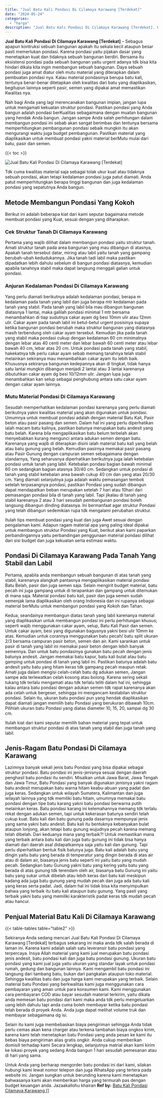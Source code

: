 ```yaml
---
title: "Jual Batu Kali Pondasi Di Cilamaya Karawang [Terdekat]"
date: "2024-05-24"
categories: 
  - "harga"
description: "Jual Batu Kali Pondasi Di Cilamaya Karawang [Terdekat]. Untuk Anda yang berharap mengorder batu pondasi ini dari kami, silakan hubungi kami lewat nomor telep..."
---
```


**Jual Batu Kali Pondasi Di Cilamaya Karawang \[Terdekat\]** – Sebagus apapun kontruksi sebuah bangunan apakah itu sekala kecil ataupun besar pasti memerlukan pondasi. Karena pondasi yaitu pijakan dasar yang menetapkan kuat dan tidaknya sebuah bangunan berdiri. Bersama itu eksistensi pondasi pada sebuah bangunan yaitu urgent adanya tdk bisa kita hindari dikala kita ingin membangun sebuah bangunan. Daya sebuah pondasi juga amat diatur oleh mutu material yang diterapkan dalam pembuatan pondasi nya. Kalau material pondasinya berupa batu kali, tentunya benar-benar ditetapkan oleh kwalitas dari batu yang diaplikasikan, begitupun lainnya seperti pasir, semen yang dipakai amat memastikan Kwalitas nya.

Nah bagi Anda yang lagi merencanakan bangunan impian, jangan lupa untuk mengamati kekuatan struktur pondasi. Pastikan pondasi yang Anda bangun adalah pondasi berKualitas sebagaimana dengan muatan bangunan yang hendak Anda bangun. Jangan sampe Anda salah perhitungan dalam membangun pondasi ini sebab akan sangat berimbas dan tentunya bersama memperhitungkan pembangunan pondasi sebaik mungkin itu akan mengurangi waktu juga budget pembangunan. Pastikan material yang diaplikasikan untuk membuat pondasi yakni material berMutu mulai dari batu, pasir dan semen.

{{< toc >}}

![Jual Batu Kali Pondasi Di Cilamaya Karawang [Terdekat]](/images/jual-batu-kali-01.png)

Tdk cuma kwalitas material saja sebagai tolak ukur kuat atau tidaknya sebuah pondasi, akan tetapi kedalaman pondasi juga patut diamati. Anda patut memperhitungkan berapa tinggi bangunan dan juga kedalaman pondasi yang sepatutnya Anda bangun.

## Metode Membangun Pondasi Yang Kokoh

Berikut ini adalah beberapa kiat dari kami seputar bagaimana metode membuat pondasi yang Kuat, sesuai dengan yang diharapkan.

### Cek Struktur Tanah Di Cilamaya Karawang

Pertama yang wajib dilihat dalam membangun pondasi yaitu struktur tanah. Amati struktur tanah pada area bangunan yang mau dibangun di atasnya, Apakah tanah tersebut datar, miring atau labil yaitu tanah yang gampang berubah-ubah kedudukannya. Jika tanah tadi labil maka pastikan dipadatkan lebih dahulu sebelum di bangun pondasi diatasnya, kemudian apabila tanahnya stabil maka dapat langsung menggali galian untuk pondasi.

### Anjuran Kedalaman Pondasi Di Cilamaya Karawang

Yang perlu diamati berikutnya adalah kedalaman pondasi, berapa m kedalaman pada tanah yang labil dan juga berapa mtr kedalaman pada tanah yang stabil. Pada tanah yang labil bila mau dibangun bangunan diatasnya 1 lantai, maka galilah pondasi minimal 1 mtr bersama menambahkan di tiap sudutnya cakar ayam dg besi 10mm ulir atau 12mm ulir. Cakar ayam pada tanah labil ini betul-betul urgent posisinya supaya ketika bangunan pondasi berubah maka struktur bangunan yang diatasnya masih terbendung oleh cakar ayam tersebut. Kemudian jika pada tanah yang stabil maka pondasi cukup dengan kedalaman 60 cm minimalnya dengan lebar atas 40 centi meter dan lebar bawah 60 centi meter atau lebar bawah 40 cm, lebar atas 20 cm. Untuk pondasi pada tanah yang stabil, hakekatnya tdk perlu cakar ayam sebab memang tanahnya telah stabil melainkan sekiranya mau menambahkan cakar ayam itu lebih baik. Khususnya sekiranya bangunan kedepannya akan di tingkat, tidak hanya satu lantai mungkin dibangun menjadi 2 lantai atau 3 lantai karenanya dibutuhkan cakar ayam dg besi 10/12mm ulir. Jangan lupa juga menambahkan kan selup sebagai penghubung antara satu cakar ayam dengan cakar ayam lainnya.

### Mutu Material Pondasi Di Cilamaya Karawang

Sesudah memperhatikan kedalaman pondasi karenanya yang perlu diamati berikutnya yakni kwalitas material yang akan digunakan untuk pondasi. Umumnya untuk membuat pondasi adalah dengan material Batu Kali, Pasir beton atau pasir pasang dan semen. Dalam hal ini yang perlu diperhatikan ialah macam batu kalinya, pastikan batunya merupakan batu andesit yang batu belah. Karena bila mengaplikasikan batu belum terbelah akan menyebabkan kurang mengunci antara adukan semen dengan batu. Karenanya yang wajib di diterapkan disini ialah material batu kali yang belah atau batu gunung yang belah. Kemudian pasirnya memakai pasir pasang atau Pasir Gunung dengan campuran semen sebagaimana dengan standarnya, Yang seharusnya diperhatikan berikutnya juga ialah ketebalan pondasi untuk tanah yang labil. Ketebalan pondasi bagian bawah minimal 60 cm sedangkan bagian atasnya 30/40 cm. Sedangkan untuk pondasi di tanah yang stabil ketebalan area bawah cukup 40 cm dan yang atas 20/30 cm. Yang diamati selanjutnya juga adalah waktu pemasangan tembok setelah terpasangnya pondasi, pastikan Pondasi yang sudah dibangun dapat mendapatkan beban merupakan setelah 7 hari atau 10hari dari pemasangan pondasi bila di tanah yang labil. Tapi jikalau di tanah yang stabil karenanya 2 atau 3 hari sesudah pembangunan pondasi boleh langsung dibangun dinding diatasnya. Ini bermanfaat agar struktur Pondasi yang telah dibangun sedemikian rupa tdk mengalami perubahan struktur.

Itulah tips membuat pondasi yang kuat dan juga Awet sesuai dengan pengalaman kami. Adapun ragam material apa yang paling ideal dipakai untuk membangun struktur Pondasi yang Kuat, berikut akan kami paparkan perbandingannya yaitu perbandingan penggunaan material pondasi dilihat dari sisi budget dan juga kekuatan serta estimasi waktu.

## Pondasi Di Cilamaya Karawang Pada Tanah Yang Stabil dan Labil

Pertama, apabila anda membangun sebuah bangunan di atas tanah yang stabil, karenanya alangkah pantasnya mengaplikasikan material pondasi Batu Belah, pasir dan juga semen saja. Selain mengirit budget material, batu pecah ini juga gampang untuk di terapankan dan gampang untuk ditemukan di mana saja. Material pondasi batu kali, pasir dan juga semen sudah semenjak lama diaplikasikan oleh orang Indonesia dan ini rupanya sebagai material berMutu untuk membangun pondasi yang Kokoh dan Tahan.

Kedua, seandainya membangun diatas tanah yang labil karenanya material yang diaplikasikan untuk membangun pondasi ini perlu perhitungan khusus; seperti wajib menggunakan cakar ayam, selup, Batu Kali Pasir dan semen. Untuk cakar ayam, besi yang digunakan bagusnya yakni besi ulir 10mm ke atas. Kemudian untuk corannya menggunakan batu pecah/ batu split ukuran 2/3 bersama campuran pasir beton, semen dan air. Kami sarankan untuk pasir di tanah yang labil ini memakai pasir beton dengan lebih banyak semennya. Dan untuk batu pondasinya gunakan batu pecah dengan jenis batunya andesit. Jangan memakai batu kapur, batu kali bulat atau batu gamping untuk pondasi di tanah yang labil ini. Pastikan batunya adalah batu andesit yaitu batu yang hitam keras tdk gampang pecah maupun retak. Amati juga dalam mengisi celah-celah batu dg adukan semen, Jangan sampe ada terlewatkan celah kosong atau bolong. Karena sering sekali tukang tdk terlalu mengamati atau tdk terlalu teliti dalam hal ini, sehingga kalau antara batu pondasi dengan adukan semen tdk rapat karenanya akan ada celah untuk bergeser, sehingga ini mengancam kestabilan struktur pondasi. Selain itu, ukuran batu pondasi pun yang hendak diaplikasikan dapat diamati jangan memilih batu Pondasi yang berukuran dibawah 10cm. Pilihlah ukuran batu Pondasi yang diatas diameter 10, 15, 20, sampai dg 30 cm.

Itulah kiat dari kami seputar memilih bahan material yang tepat untuk membangun struktur pondasi di atas tanah yang stabil dan juga tanah yang labil.

## Jenis-Ragam Batu Pondasi Di Cilamaya Karawang

Lazimnya banyak sekali jenis batu Pondasi yang bisa dipakai sebagai struktur pondasi. Batu pondasi ini jenis-jenisnya sesuai dengan daerah penghasil batu pondasi itu sendiri. Misalkan untuk Jawa Barat, Jawa Tengah dan Jawa Timur, Batu Pondasi yang banyak digunakan jenisnya yakni ragam batu andesit merupakan batu warna hitam keabu-abuan yang padat dan juga keras. Sedangkan untuk wilayah Sumatera, Kalimantan dan juga wilayah lainnya yang tdk memiliki batu hitam, umumnya memakai batu pondasi dengan tipe batu karang yakni batu pondasi berwarna putih melainkan keras. Batu pondasi karang ini kelemahannya memang tdk terlalu rekat dengan adukan semen, tapi untuk kekerasan batunya sendiri telah cukup kuat. Batu kali dan batu gunung pada dasarnya mempunyai jenis yang sama yakni batu andesit. Batu kali itu bentuknya kebanyakan bulat ataupun lonjong, akan tetapi batu gunung wujudnya pecah karena memang telah dibelah. Dari keduanya mana yang terbaik?! Untuk memastikan mana yang terbaik antara batu kali dan juga batu gunung ini tidak bisa hanya diamati dari daerah asal didapatkannya saja yaitu kali dan gunung. Tapi perlu diperhatikan bentuk fisik batunya juga. Batu kali adalah batu yang dingin yaitu batu yang berada di temperatur yang dingin berada di atas air atau di dalam air, biasanya jenis batu seperti ini yaitu batu yang mudah pecah. Sedangkan batu Gunung yakni batu yang kering yaitu batu yang berada di atas gunung tdk terendam oleh air, biasanya batu Gunung ini yaitu batu yang sukar untuk dibelah atau lebih keras dari batu kali meskipun kadang ada juga batu gunung yang mudah pecah dan juga ada batu kali yang keras serta padat. Jadi, dalam hal ini tidak bisa kita menyimpulkan bahwa yang terbaik itu batu kali ataupun batu gunung. Yang pasti yang terbaik yakni batu yang memiliki karakteristik padat keras tdk mudah pecah atau hancur.

## Penjual Material Batu Kali Di Cilamaya Karawang

{{< table-tables table="table2" >}}

Sekiranya Anda sedang mencari Jual Batu Kali Pondasi Di Cilamaya Karawang \[Terdekat\] terbagus sekarang ini maka anda tdk salah berada di laman ini. Karena kami adalah salah satu leveransir batu pondasi yang terpercaya. Insya Allah material yang kami jual merupakan batu pondasi jenis andesit, batu pondasi kali dan juga batu pondasi gunung. Ukuran batu pondasi yang kami jual juga yaitu ukuran yang standar layak untuk pondasi rumah, gedung dan bangunan lainnya. Kami mengambil batu pondasi ini langsung dari tambang batu, bukan dari pangkalan ataupun toko material. Sehingga kwalitas batu dan juga harga kami merupakan yang terbaik. Selain material batu Pondasi yang berkwalitas kami juga menggunakan cara pembayaran yang aman untuk para konsumen kami. Kami menggunakan cara pembayaran COD atau bayar sesudah material terkirim, yaitu dikala anda memesan batu pondasi dari kami maka anda tdk perlu mengeluarkan uang lebih dahulu tapi anda cuma boleh membayar ketika batu pondasi telah berada di proyek Anda. Anda juga dapat melihat volume truk dan membayar sebagaimana dg isi.

Selain itu kami juga membebaskan biaya pengiriman sehingga Anda tidak perlu cemas akan kena charger atau terkena tambahan biaya ongkos kirim, karena kami telah menetapkan batu Pondasi yang anda pesan ke kami itu bebas biaya pengiriman alias gratis ongkir. Anda cukup memberikan domisili terhadap kami Secara lengkap, selanjutnya matrial akan kami kirim ke lokasi proyek yang sedang Anda bangun 1 hari sesudah pemesanan atau di hari yang sama.

Untuk Anda yang berharap mengorder batu pondasi ini dari kami, silakan hubungi kami lewat nomor telepon dan juga WhatsApp yang tertera pada website ini. Jangan sungkan untuk berunding karena kami menetapkan bahwasanya kami akan memberikan harga yang termurah pas dengan budget keuangan anda. Jazaakallohu khairan
**Ref by:** [Batu Kali Pondasi Cilamaya Karawang []](https://id.wikipedia.org/wiki/Batu)
